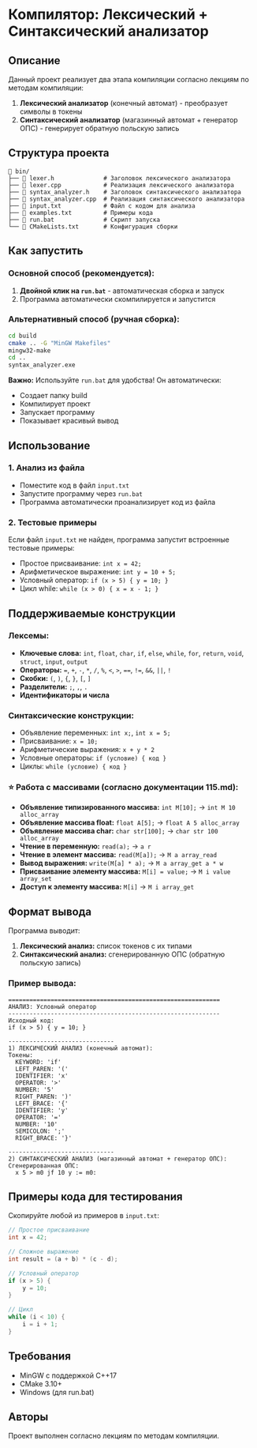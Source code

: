 # Компилятор: Лексический + Синтаксический анализатор

## Описание
Данный проект реализует два этапа компиляции согласно лекциям по методам компиляции:
1. **Лексический анализатор** (конечный автомат) - преобразует символы в токены
2. **Синтаксический анализатор** (магазинный автомат + генератор ОПС) - генерирует обратную польскую запись

## Структура проекта
```
📁 bin/
├── 📄 lexer.h              # Заголовок лексического анализатора
├── 📄 lexer.cpp            # Реализация лексического анализатора  
├── 📄 syntax_analyzer.h    # Заголовок синтаксического анализатора
├── 📄 syntax_analyzer.cpp  # Реализация синтаксического анализатора
├── 📄 input.txt            # Файл с кодом для анализа
├── 📄 examples.txt         # Примеры кода
├── 📄 run.bat              # Скрипт запуска
└── 📄 CMakeLists.txt       # Конфигурация сборки
```

## Как запустить

### Основной способ (рекомендуется):
1. **Двойной клик на `run.bat`** - автоматическая сборка и запуск
2. Программа автоматически скомпилируется и запустится

### Альтернативный способ (ручная сборка):
```bash
cd build
cmake .. -G "MinGW Makefiles"
mingw32-make
cd ..
syntax_analyzer.exe
```

**Важно:** Используйте `run.bat` для удобства! Он автоматически:
- Создает папку build
- Компилирует проект
- Запускает программу
- Показывает красивый вывод

## Использование

### 1. Анализ из файла
- Поместите код в файл `input.txt`
- Запустите программу через `run.bat`
- Программа автоматически проанализирует код из файла

### 2. Тестовые примеры
Если файл `input.txt` не найден, программа запустит встроенные тестовые примеры:
- Простое присваивание: `int x = 42;`
- Арифметическое выражение: `int y = 10 + 5;`
- Условный оператор: `if (x > 5) { y = 10; }`
- Цикл while: `while (x > 0) { x = x - 1; }`

## Поддерживаемые конструкции

### Лексемы:
- **Ключевые слова:** `int`, `float`, `char`, `if`, `else`, `while`, `for`, `return`, `void`, `struct`, `input`, `output`
- **Операторы:** `=`, `+`, `-`, `*`, `/`, `%`, `<`, `>`, `==`, `!=`, `&&`, `||`, `!`
- **Скобки:** `(`, `)`, `{`, `}`, `[`, `]`
- **Разделители:** `;`, `,`, `.`
- **Идентификаторы и числа**

### Синтаксические конструкции:
- Объявление переменных: `int x;`, `int x = 5;`
- Присваивание: `x = 10;`
- Арифметические выражения: `x + y * 2`
- Условные операторы: `if (условие) { код }`
- Циклы: `while (условие) { код }`

### ⭐ Работа с массивами (согласно документации 115.md):
- **Объявление типизированного массива:** `int M[10];` → `int M 10 alloc_array`
- **Объявление массива float:** `float A[5];` → `float A 5 alloc_array`  
- **Объявление массива char:** `char str[100];` → `char str 100 alloc_array`
- **Чтение в переменную:** `read(a);` → `a r`
- **Чтение в элемент массива:** `read(M[a]);` → `M a array_read`
- **Вывод выражения:** `write(M[a] * a);` → `M a array_get a * w`
- **Присваивание элементу массива:** `M[i] = value;` → `M i value array_set`
- **Доступ к элементу массива:** `M[i]` → `M i array_get`

## Формат вывода

Программа выводит:
1. **Лексический анализ:** список токенов с их типами
2. **Синтаксический анализ:** сгенерированную ОПС (обратную польскую запись)

### Пример вывода:
```
============================================================
АНАЛИЗ: Условный оператор
------------------------------------------------------------
Исходный код:
if (x > 5) { y = 10; }

------------------------------
1) ЛЕКСИЧЕСКИЙ АНАЛИЗ (конечный автомат):
Токены:
  KEYWORD: 'if'
  LEFT_PAREN: '('
  IDENTIFIER: 'x'
  OPERATOR: '>'
  NUMBER: '5'
  RIGHT_PAREN: ')'
  LEFT_BRACE: '{'
  IDENTIFIER: 'y'
  OPERATOR: '='
  NUMBER: '10'
  SEMICOLON: ';'
  RIGHT_BRACE: '}'

------------------------------
2) СИНТАКСИЧЕСКИЙ АНАЛИЗ (магазинный автомат + генератор ОПС):
Сгенерированная ОПС:
  x 5 > m0 jf 10 y := m0:
```

## Примеры кода для тестирования

Скопируйте любой из примеров в `input.txt`:

```cpp
// Простое присваивание
int x = 42;

// Сложное выражение
int result = (a + b) * (c - d);

// Условный оператор
if (x > 5) {
    y = 10;
}

// Цикл
while (i < 10) {
    i = i + 1;
}
```

## Требования
- MinGW с поддержкой C++17
- CMake 3.10+
- Windows (для run.bat)

## Авторы
Проект выполнен согласно лекциям по методам компиляции. 